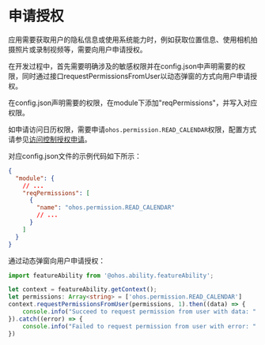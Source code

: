 # 申请授权


应用需要获取用户的隐私信息或使用系统能力时，例如获取位置信息、使用相机拍摄照片或录制视频等，需要向用户申请授权。


在开发过程中，首先需要明确涉及的敏感权限并在config.json中声明需要的权限，同时通过接口requestPermissionsFromUser以动态弹窗的方式向用户申请授权。


在config.json声明需要的权限，在module下添加"reqPermissions"，并写入对应权限。


如申请访问日历权限，需要申请`ohos.permission.READ_CALENDAR`权限，配置方式请参见[访问控制授权申请](../security/accesstoken-guidelines.md#配置文件权限声明)。


  对应config.json文件的示例代码如下所示：

```json
{
  "module": {
    // ...
    "reqPermissions": [
      {
        "name": "ohos.permission.READ_CALENDAR"
        // ...
      }
    ]
  }
}
```


通过动态弹窗向用户申请授权：

```ts
import featureAbility from '@ohos.ability.featureAbility';

let context = featureAbility.getContext();  
let permissions: Array<string> = ['ohos.permission.READ_CALENDAR']
context.requestPermissionsFromUser(permissions, 1).then((data) => {    
    console.info("Succeed to request permission from user with data: " + JSON.stringify(data))
}).catch((error) => {    
    console.info("Failed to request permission from user with error: " + JSON.stringify(error))
})
```
